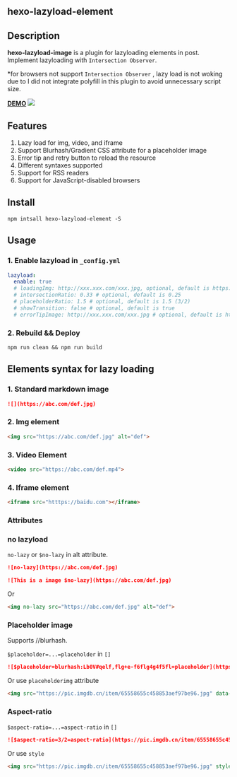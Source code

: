 ## hexo-lazyload-element

## Description

**hexo-lazyload-image** is a plugin for lazyloading elements in post. Implement lazyloading with `Intersection Observer`.

\*for browsers not support `Intersection Observer` , lazy load is not woking due to I did not integrate polyfill in this plugin to avoid unnecessary script size.

**[DEMO](https://lynanbreeze.github.io/hexo-lazyload-element/)**
![](https://i.imgur.com/QwlUMb2.gif)

## Features

1. Lazy load for img, video, and iframe
2. Support Blurhash/Gradient CSS attribute for a placeholder image
3. Error tip and retry button to reload the resource
4. Different syntaxes supported
5. Support for RSS readers
6. Support for JavaScript-disabled browsers

## Install

```
npm intsall hexo-lazyload-element -S
```

## Usage

### 1. Enable lazyload in `_config.yml`

```yml _config.yml
lazyload:
  enable: true
  # loadingImg: http://xxx.xxx.com/xxx.jpg, optional, default is https://i.loli.wiki/public/240201/loading.svg
  # intersectionRatio: 0.33 # optional, default is 0.25
  # placeholderRatio: 1.5 # optional, default is 1.5 (3/2)
  #	showTransition: false # optional, default is true
  #	errorTipImage: http://xxx.xxx.com/xxx.jpg # optional, default is https://i.loli.wiki/public/240201/error-tip.svg
```

### 2. Rebuild && Deploy

```
npm run clean && npm run build
```

## Elements syntax for lazy loading

### 1. Standard markdown image

```markdown
![](https://abc.com/def.jpg)
```

### 2. Img element

```markdown
<img src="https://abc.com/def.jpg" alt="def">
```

### 3. Video Element

```markdown
<video src="https://abc.com/def.mp4">
```

### 4. Iframe element

```markdown
<iframe src="htttps://baidu.com"></iframe>
```

### Attributes

### no lazyload

`no-lazy` or `$no-lazy` in alt attribute.

```markdown
![no-lazy](https://abc.com/def.jpg)
```

```markdown
![This is a image $no-lazy](https://abc.com/def.jpg)
```

Or

```markdown
<img no-lazy src="https://abc.com/def.jpg" alt="def">
```

### Placeholder image

Supports <url>/<gradient>/blurhash.

`$placeholder=...=placeholder` in `[]`

```markdown
![$placeholder=blurhash:Lb0V#qelf,flg+e-f6flg4g4f5fl=placeholder](https://pic.imgdb.cn/item/65558655c458853aef97be96.jpg)
```

Or use `placeholderimg` attribute

```markdown
<img src="https://pic.imgdb.cn/item/65558655c458853aef97be96.jpg" data-placeholderimg="blurhash:Lb0V#qelf,flg+e-f6flg4g4f5fl">
```

### Aspect-ratio

`$aspect-ratio=...=aspect-ratio` in `[]`

```markdown
![$aspect-ratio=3/2=aspect-ratio](https://pic.imgdb.cn/item/65558655c458853aef97be96.jpg)
```

Or use `style`

```markdown
<img src="https://pic.imgdb.cn/item/65558655c458853aef97be96.jpg" style="aspect-ratio: 3/2">
```
